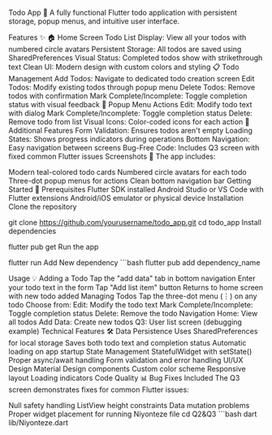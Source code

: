 Todo App 📝
A fully functional Flutter todo application with persistent storage, popup menus, and intuitive user interface.

Features ✨
🏠 Home Screen
Todo List Display: View all your todos with numbered circle avatars
Persistent Storage: All todos are saved using SharedPreferences
Visual Status: Completed todos show with strikethrough text
Clean UI: Modern design with custom colors and styling
📋 Todo Management
Add Todos: Navigate to dedicated todo creation screen
Edit Todos: Modify existing todos through popup menu
Delete Todos: Remove todos with confirmation
Mark Complete/Incomplete: Toggle completion status with visual feedback
🎯 Popup Menu Actions
Edit: Modify todo text with dialog
Mark Complete/Incomplete: Toggle completion status
Delete: Remove todo from list
Visual Icons: Color-coded icons for each action
🔧 Additional Features
Form Validation: Ensures todos aren't empty
Loading States: Shows progress indicators during operations
Bottom Navigation: Easy navigation between screens
Bug-Free Code: Includes Q3 screen with fixed common Flutter issues
Screenshots 📱
The app includes:

Modern teal-colored todo cards
Numbered circle avatars for each todo
Three-dot popup menus for actions
Clean bottom navigation bar
Getting Started 🚀
Prerequisites
Flutter SDK installed
Android Studio or VS Code with Flutter extensions
Android/iOS emulator or physical device
Installation
Clone the repository

git clone https://github.com/yourusername/todo_app.git
cd todo_app
Install dependencies

flutter pub get
Run the app

flutter run
Add New dependency ```bash flutter pub add dependency_name

Usage 💡
Adding a Todo
Tap the "add data" tab in bottom navigation
Enter your todo text in the form
Tap "Add list item" button
Returns to home screen with new todo added
Managing Todos
Tap the three-dot menu (⋮) on any todo
Choose from:
Edit: Modify the todo text
Mark Complete/Incomplete: Toggle completion status
Delete: Remove the todo
Navigation
Home: View all todos
Add Data: Create new todos
Q3: User list screen (debugging example)
Technical Features 🛠️
Data Persistence
Uses SharedPreferences for local storage
Saves both todo text and completion status
Automatic loading on app startup
State Management
StatefulWidget with setState()
Proper async/await handling
Form validation and error handling
UI/UX Design
Material Design components
Custom color scheme
Responsive layout
Loading indicators
Code Quality 📊
Bug Fixes Included
The Q3 screen demonstrates fixes for common Flutter issues:

Null safety handling
ListView height constraints
Data mutation problems
Proper widget placement
for running Niyonteze file
cd Q2&Q3 ```bash dart lib/Niyonteze.dart
